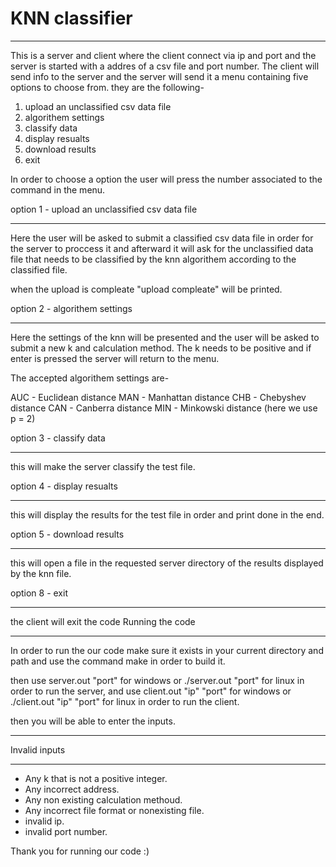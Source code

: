 # KNN classifier
_____________________________________________________________________________________________________________________________________
This is a server and client where the client connect via ip and port and the server is started with a addres of a csv file and port number. The client will send info to the server and the server will send it a menu containing five options to choose from. they are the following-

1. upload an unclassified csv data file 
2. algorithem settings
3. classify data
4. display resualts 
5. download results
8. exit

In order to choose a option the user will press the number associated to the command in the menu.

option 1 - upload an unclassified csv data file
_____________________________________________________________________________________________________________________________________
Here the user will be asked to submit a classified csv data file in order for the server to proccess it and afterward it will ask for the unclassified data file that needs to be classified by the knn algorithem according to the classified file.

when the upload is compleate "upload compleate" will be printed.

option 2 - algorithem settings
_____________________________________________________________________________________________________________________________________
Here the settings of the knn will be presented and the user will be asked to submit a new k and calculation method. The k needs to be positive and if enter is pressed the server will return to the menu.

The accepted algorithem settings are-

AUC - Euclidean distance
MAN - Manhattan distance
CHB - Chebyshev distance
CAN - Canberra distance
MIN - Minkowski distance (here we use p = 2)

option 3 - classify data
_____________________________________________________________________________________________________________________________________
this will make the server classify the test file.

option 4 - display resualts
_____________________________________________________________________________________________________________________________________
this will display the results for the test file in order and print done in the end.

option 5 - download results
_____________________________________________________________________________________________________________________________________
this will open a file in the requested server directory of the results displayed by the knn file.

option 8 - exit
_____________________________________________________________________________________________________________________________________
the client will exit the code
Running the code
_____________________________________________________________________________________________________________________________________

In order to run the our code make sure it exists in your current directory and path and use the command make in order to build it.

then use server.out "port" for windows or ./server.out "port" for linux in order to run the server,
and use client.out "ip" "port" for windows or ./client.out "ip" "port" for linux in order to run the client.

then you will be able to enter the inputs.
_____________________________________________________________________________________________________________________________________
Invalid inputs
_____________________________________________________________________________________________________________________________________
- Any k that is not a positive integer.
- Any incorrect address.
- Any non existing calculation methoud.
- Any incorrect file format or nonexisting file.
- invalid ip.
- invalid port number.

Thank you for running our code :)
